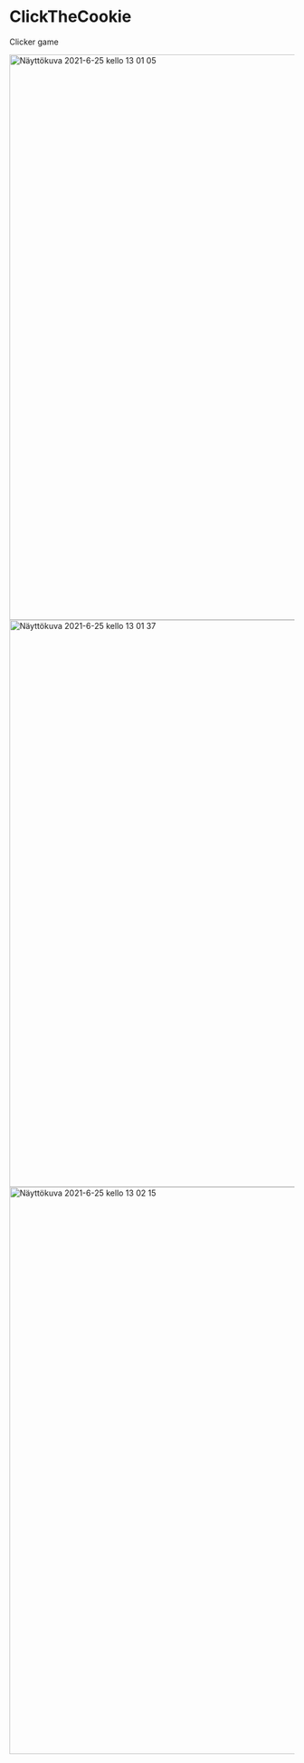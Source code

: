 # ClickTheCookie
Clicker game

<img width="998" alt="Näyttökuva 2021-6-25 kello 13 01 05" src="https://user-images.githubusercontent.com/80845969/123408828-21a29780-d5b6-11eb-9072-254c1ee0a9ce.png">
<img width="1001" alt="Näyttökuva 2021-6-25 kello 13 01 37" src="https://user-images.githubusercontent.com/80845969/123408835-2404f180-d5b6-11eb-80a0-c47dd2a47c5a.png">
<img width="1001" alt="Näyttökuva 2021-6-25 kello 13 02 15" src="https://user-images.githubusercontent.com/80845969/123408841-25361e80-d5b6-11eb-8ab5-f3d61b6664a7.png">
